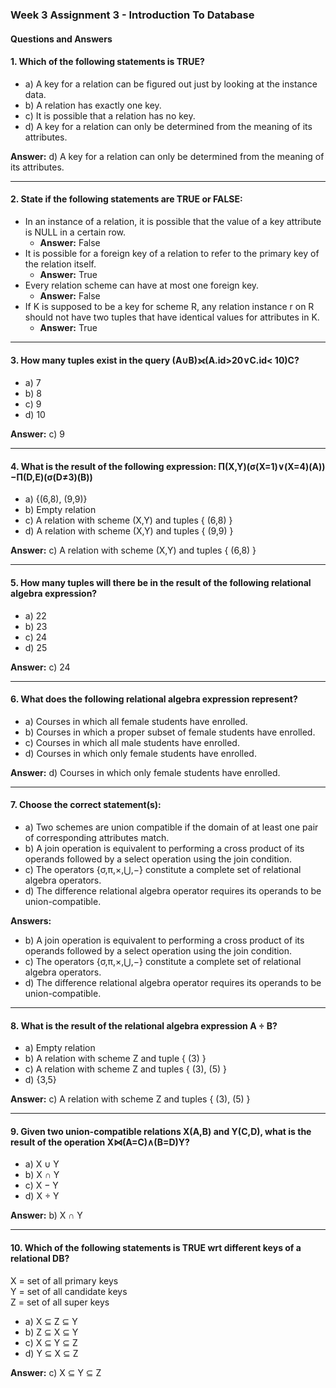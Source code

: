 ### Week 3 Assignment 3 - Introduction To Database

#### **Questions and Answers**

#### **1. Which of the following statements is TRUE?**
- a) A key for a relation can be figured out just by looking at the instance data.
- b) A relation has exactly one key.
- c) It is possible that a relation has no key.
- d) A key for a relation can only be determined from the meaning of its attributes.

**Answer:** d) A key for a relation can only be determined from the meaning of its attributes.

---

#### **2. State if the following statements are TRUE or FALSE:**
- In an instance of a relation, it is possible that the value of a key attribute is NULL in a certain row.
  - **Answer:** False
- It is possible for a foreign key of a relation to refer to the primary key of the relation itself.
  - **Answer:** True
- Every relation scheme can have at most one foreign key.
  - **Answer:** False
- If K is supposed to be a key for scheme R, any relation instance r on R should not have two tuples that have identical values for attributes in K.
  - **Answer:** True

---

#### **3. How many tuples exist in the query (A∪B)⟗(A.id>20∨C.id< 10)C?**
- a) 7
- b) 8
- c) 9
- d) 10

**Answer:** c) 9

---

#### **4. What is the result of the following expression: Π(X,Y)(σ(X=1)∨(X=4)(A))−Π(D,E)(σ(D≠3)(B))**
- a) {(6,8), (9,9)}
- b) Empty relation
- c) A relation with scheme (X,Y) and tuples { (6,8) }
- d) A relation with scheme (X,Y) and tuples { (9,9) }

**Answer:** c) A relation with scheme (X,Y) and tuples { (6,8) }

---

#### **5. How many tuples will there be in the result of the following relational algebra expression?**
- a) 22
- b) 23
- c) 24
- d) 25

**Answer:** c) 24

---

#### **6. What does the following relational algebra expression represent?**
- a) Courses in which all female students have enrolled.
- b) Courses in which a proper subset of female students have enrolled.
- c) Courses in which all male students have enrolled.
- d) Courses in which only female students have enrolled.

**Answer:** d) Courses in which only female students have enrolled.

---

#### **7. Choose the correct statement(s):**
- a) Two schemes are union compatible if the domain of at least one pair of corresponding attributes match.
- b) A join operation is equivalent to performing a cross product of its operands followed by a select operation using the join condition.
- c) The operators {σ,π,×,⋃,−} constitute a complete set of relational algebra operators.
- d) The difference relational algebra operator requires its operands to be union-compatible.

**Answers:**
- b) A join operation is equivalent to performing a cross product of its operands followed by a select operation using the join condition.
- c) The operators {σ,π,×,⋃,−} constitute a complete set of relational algebra operators.
- d) The difference relational algebra operator requires its operands to be union-compatible.

---

#### **8. What is the result of the relational algebra expression A ÷ B?**
- a) Empty relation
- b) A relation with scheme Z and tuple { (3) }
- c) A relation with scheme Z and tuples { (3), (5) }
- d) {3,5}

**Answer:** c) A relation with scheme Z and tuples { (3), (5) }

---

#### **9. Given two union-compatible relations X(A,B) and Y(C,D), what is the result of the operation X⋈(A=C)∧(B=D)Y?**
- a) X ∪ Y
- b) X ∩ Y
- c) X − Y
- d) X ÷ Y

**Answer:** b) X ∩ Y

---

#### **10. Which of the following statements is TRUE wrt different keys of a relational DB?**

X = set of all primary keys  
Y = set of all candidate keys  
Z = set of all super keys  

- a) X ⊆ Z ⊆ Y
- b) Z ⊆ X ⊆ Y
- c) X ⊆ Y ⊆ Z
- d) Y ⊆ X ⊆ Z

**Answer:** c) X ⊆ Y ⊆ Z
